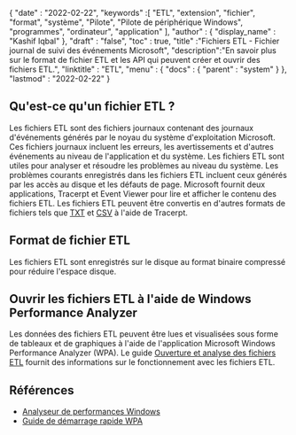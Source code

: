 {
  "date" : "2022-02-22",
  "keywords" :[ "ETL", "extension", "fichier", "format", "système", "Pilote", "Pilote de périphérique Windows", "programmes", "ordinateur", "application" ],
  "author" : {
    "display_name" : "Kashif Iqbal"
},
  "draft" : "false",
  "toc" : true,
  "title" :"Fichiers ETL - Fichier journal de suivi des événements Microsoft",
  "description":"En savoir plus sur le format de fichier ETL et les API qui peuvent créer et ouvrir des fichiers ETL.",
  "linktitle" : "ETL",
  "menu" : {
    "docs" : {
      "parent" : "system"
}
},
  "lastmod" : "2022-02-22"
}

## Qu'est-ce qu'un fichier ETL ?

Les fichiers ETL sont des fichiers journaux contenant des journaux d'événements générés par le noyau du système d'exploitation Microsoft. Ces fichiers journaux incluent les erreurs, les avertissements et d'autres événements au niveau de l'application et du système. Les fichiers ETL sont utiles pour analyser et résoudre les problèmes au niveau du système. Les problèmes courants enregistrés dans les fichiers ETL incluent ceux générés par les accès au disque et les défauts de page. Microsoft fournit deux applications, Tracerpt et Event Viewer pour lire et afficher le contenu des fichiers ETL. Les fichiers ETL peuvent être convertis en d'autres formats de fichiers tels que [TXT](/fr/word-processing/txt/) et [CSV](/fr/spreadsheet/csv/) à l'aide de Tracerpt.

## Format de fichier ETL

Les fichiers ETL sont enregistrés sur le disque au format binaire compressé pour réduire l'espace disque.

## Ouvrir les fichiers ETL à l'aide de Windows Performance Analyzer

Les données des fichiers ETL peuvent être lues et visualisées sous forme de tableaux et de graphiques à l'aide de l'application Microsoft Windows Performance Analyzer (WPA). Le guide [Ouverture et analyse des fichiers ETL](https://learn.microsoft.com/en-us/windows-hardware/test/wpt/opening-and-analyzing-etl-files-in-wpa) fournit des informations sur le fonctionnement avec les fichiers ETL.

## Références

* [Analyseur de performances Windows](https://learn.microsoft.com/en-us/windows-hardware/test/wpt/getting-started--windows-performance-analyzer--wpa-)
* [Guide de démarrage rapide WPA](https://learn.microsoft.com/en-us/windows-hardware/test/wpt/wpa-quick-start-guide)

